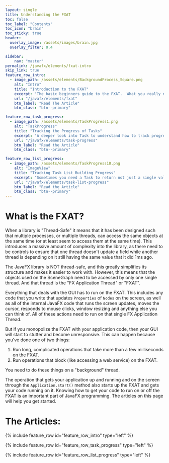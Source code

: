 ```yaml
---
layout: single
title: Understanding the FXAT
toc: false
toc_label: "Contents"
toc_icon: "brain"
toc_sticky: true
header:
  overlay_image: /assets/images/brain.jpg
  overlay_filter: 0.4

sidebar:
    nav: "master"
permalink: /javafx/elements/fxat-intro
skip_link: true
feature_row_intro:
  - image_path: /assets/elements/BackgroundProcess_Square.png
    alt: "Intro"
    title: "Introduction to the FXAT"
    excerpt: 'The basic beginners guide to the FXAT.  What you really need to know to get started, including how to get off the FXAT to run long jobs using Task'
    url: "/javafx/elements/fxat"
    btn_label: "Read The Article"
    btn_class: "btn--primary"

feature_row_task_progress:
  - image_path: /assets/elements/TaskProgress1.png
    alt: "TaskProgress"
    title: "Tracking the Progress of Tasks"
    excerpt: 'A deeper look into Task to understand how to track progress in your GUI while a Task is running'
    url: "/javafx/elements/task-progress"
    btn_label: "Read the Article"
    btn_class: "btn--primary"

feature_row_list_progress:
  - image_path: /assets/elements/TaskProgress10.png
    alt: "ImageView"
    title: "Tracking Task List Building Progress"
    excerpt: "Sometimes you need a Task to return not just a single value, but a List of values.  This article explores how to monitor the progress of your Task as it accumulates data into a List, and to see that List as it grows from your GUI."
    url: "/javafx/elements/task-list-progress"
    btn_label: "Read the Article"
    btn_class: "btn--primary"    
---
```


# What is the FXAT?

When a library is "Thread-Safe" it means that it has been designed such that multiple processes, or multiple threads, can access the same objects at the same time (or at least seem to access them at the same time).  This introduces a massive amount of complexity into the library, as there need to be controls to ensure that one thread doesn't update a field while another thread is depending on it still having the same value that it did 1ms ago.  

The JavaFX library is NOT thread-safe, and this greatly simplifies its structure and makes it easier to work with.  However, this means that the objects used on the SceneGraph need to be accessed by only one single thread.  And that thread is the "FX Application Thread" or "FXAT".  

Everything that deals with the GUI has to run on the FXAT.  This includes any code that you write that updates `Properties` of `Nodes` on the screen, as well as all of the internal JavaFX code that runs the screen updates, moves the cursor, responds to mouse clicks, window resizing and anything else you can think of.  All of these actions need to run on that single FX Application Thread.  

But if you monopolize the FXAT with your application code, then your GUI will start to stutter and become unresponsive.  This can happen because you've done one of two things:

1. Run long, complicated operations that take more than a few milliseconds on the FXAT.
1. Run operations that block (like accessing a web service) on the FXAT.

You need to do these things on a "background" thread.  

The operation that gets your application up and running and on the screen through the `Application.start()` method also starts up the FXAT and gets your code running on it. Knowing how to get your code to run on or off the FXAT is an important part of JavaFX programming.  The articles on this page will help you get started.


# The Articles:

{% include feature_row id="feature_row_intro" type="left" %}

{% include feature_row id="feature_row_task_progress" type="left" %}

{% include feature_row id="feature_row_list_progress" type="left" %}
